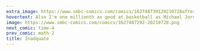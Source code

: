 ```yaml
---
extra_image: https://www.smbc-comics.com/comics/162748739120210728after.png
hovertext: Also I'm one millionth as good at basketball as Michael Jordan, but I've only spent one trillionth as much time practicing.
image: https://www.smbc-comics.com/comics/1627487292-20210728.png
next_comic: time-4
prev_comic: math-2
title: Inadquate
---
```


